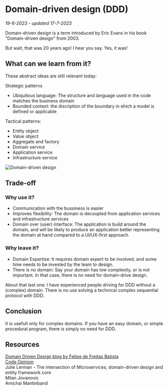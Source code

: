 # Domain-driven design (DDD)
*19-6-2023 - updated 17-7-2023*

Domain-driven design is a term introduced by Eric Evans in his book "Domain-driven design" from 2003.

But wait, that was 20 years ago! I hear you say. Yes, it was!

## What can we learn from it?

These abstract ideas are still relevant today:

Strategic patterns
- Ubiquitous language: The structure and language used in the code matches the business domain
- Bounded context: the discription of the boundary in ehich a model is defined or applicable

Tactical patterns:
- Entity object
- Value object
- Aggregate and factory
- Domain service
- Application service
- Infrastructure service

![Domain-driven design](/assets/images/domaindrivendesign/domaindrivendesign.svg "Domain-driven design; strategic and tactical design patterns")

## Trade-off

### Why use it?

- Communication with the bussiness is easier
- Improves flexibility: The domain is decoupled from application services and infrastructure services
- Domain over (user) interface: The application is build around the domain, and will be likely to produce an application better representing the domain at hand compared to a UI/UX-first approach.

### Why leave it?

- Domain Expertise: It requires domain expert to be involved, and some time needs to be invested by the team to design.
- There is no domain: Say your domain has low complexity, or is not important. In that case, there is no need for domain-drive design.

About that last one: I have experienced people driving for DDD without a (complex) domain. There is no use solving a technical complex sequential protocol with DDD.

## Conclusion
It is usefull only for complex domains. If you have an easy domain, or simple procedural program, there is simply no need for DDD.

## Resources

[Domain Driven Design blog by Felipe de Freitas Batista](https://thedomaindrivendesign.io/)  
[Code Opinion](https://codeopinion.com/)  
Julie Lerman - The intersection of Microservices, domain-driven design and entity framework core  
Milan Jovanovic  
Amichai Mantinband